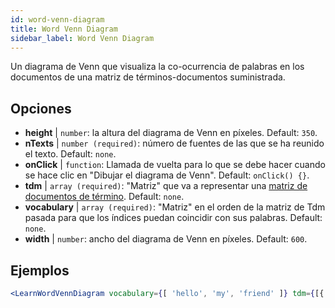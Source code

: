 ```yaml
---
id: word-venn-diagram
title: Word Venn Diagram
sidebar_label: Word Venn Diagram
---
```


Un diagrama de Venn que visualiza la co-ocurrencia de palabras en los documentos de una matriz de términos-documentos suministrada.

## Opciones

* __height__ | `number`: la altura del diagrama de Venn en píxeles. Default: `350`.
* __nTexts__ | `number (required)`: número de fuentes de las que se ha reunido el texto. Default: `none`.
* __onClick__ | `function`: Llamada de vuelta para lo que se debe hacer cuando se hace clic en "Dibujar el diagrama de Venn". Default: `onClick() {}`.
* __tdm__ | `array (required)`: "Matriz" que va a representar una [matriz de documentos de término](https://en.wikipedia.org/wiki/Document-term_matrix). Default: `none`.
* __vocabulary__ | `array (required)`: "Matriz" en el orden de la matriz de Tdm pasada para que los índices puedan coincidir con sus palabras. Default: `none`.
* __width__ | `number`: ancho del diagrama de Venn en píxeles. Default: `600`.


## Ejemplos

```jsx live
<LearnWordVennDiagram vocabulary={[ 'hello', 'my', 'friend' ]} tdm={[{ "0": 1, "1": 1, "2": 1}, { "0": 1, "1": 0, "2": 1 }, { "0": 1, "1": 1, "2": 1}]} nTexts={2} />
```

